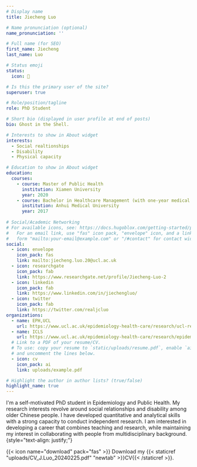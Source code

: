 ```yaml
---
# Display name
title: Jiecheng Luo

# Name pronunciation (optional)
name_pronunciation: ''

# Full name (for SEO)
first_name: Jiecheng
last_name: Luo

# Status emoji
status:
  icon: 📝

# Is this the primary user of the site?
superuser: true

# Role/position/tagline
role: PhD Student

# Short bio (displayed in user profile at end of posts)
bio: Ghost in the Shell.

# Interests to show in About widget
interests:
  - Social realtionships
  - Disability
  - Physical capacity

# Education to show in About widget
education:
  courses:
    - course: Master of Public Health
      institution: Xiamen University
      year: 2020
    - course: Bachelor in Healthcare Management (with one-year medical training)
      institution: Anhui Medical University
      year: 2017
      
# Social/Academic Networking
# For available icons, see: https://docs.hugoblox.com/getting-started/page-builder/#icons
#   For an email link, use "fas" icon pack, "envelope" icon, and a link in the
#   form "mailto:your-email@example.com" or "/#contact" for contact widget.
social:
  - icon: envelope
    icon_pack: fas
    link: mailto:jiecheng.luo.20@ucl.ac.uk
  - icon: researchgate
    icon_pack: fab
    link: https://www.researchgate.net/profile/Jiecheng-Luo-2
  - icon: linkedin
    icon_pack: fab
    link: https://www.linkedin.com/in/jiechengluo/
  - icon: twitter
    icon_pack: fab
    link: https://twitter.com/realjcluo
organizations:
  - name: EPH,UCL
    url: https://www.ucl.ac.uk/epidemiology-health-care/research/ucl-research-department-epidemiology-public-health
  - name: ICLS
    url: https://www.ucl.ac.uk/epidemiology-health-care/research/epidemiology-public-health/research/international-centre-for-lifecourse-studies
  # Link to a PDF of your resume/CV.
  # To use: copy your resume to `static/uploads/resume.pdf`, enable `ai` icons in `params.yaml`,
  # and uncomment the lines below.
  - icon: cv
    icon_pack: ai
    link: uploads/example.pdf

# Highlight the author in author lists? (true/false)
highlight_name: true
---
```


I'm a self-motivated PhD student in Epidemiology and Public Health. My research interests revolve around social relationships and disability among older Chinese people. I have developed quantitative and analytical skills with a strong capacity to conduct independent research. I am interested in developing a career that combines teaching and research, while maintaining my interest in collaborating with people from multidisciplinary background.
{style="text-align: justify;"}

{{< icon name="download" pack="fas" >}} Download my {{< staticref "uploads/CV_J.Luo_20240225.pdf" "newtab" >}}CV{{< /staticref >}}.